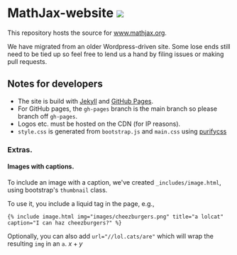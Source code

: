 # MathJax-website ![](https://travis-ci.org/mathjax/MathJax-website.svg?branch=gh-pages)

This repository hosts the source for www.mathjax.org.

We have migrated from an older Wordpress-driven site. Some lose ends still need to be tied up so feel free to lend us a hand by filing issues or making pull requests.

## Notes for developers

* The site is build with [Jekyll](https://github.com/jekyll/jekyll) and [GitHub
Pages](https://help.github.com/articles/using-jekyll-with-pages/).
* For GitHub pages, the `gh-pages` branch is the main branch so please branch off `gh-pages`.
* Logos etc. must be hosted on the CDN (for IP reasons).
* `style.css` is generated from `bootstrap.js` and `main.css` using [purifycss](https://github.com/purifycss/purifycss)

### Extras.

#### Images with captions.

To include an image with a caption, we've created `_includes/image.html`, using bootstrap's `thumbnail` class.

To use it, you include a liquid tag in the page, e.g.,

```
{% include image.html img="images/cheezburgers.png" title="a lolcat" caption="I can haz cheezburgers?" %}
```

Optionally, you can also add `url="//lol.cats/are"` which will wrap the resulting `img` in an `a`.
$x+y$
